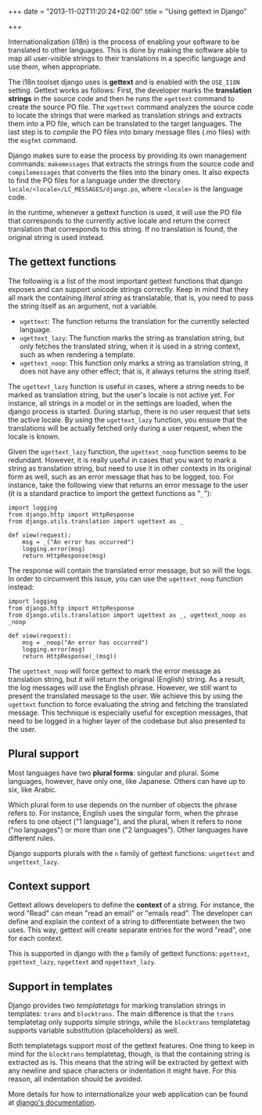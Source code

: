 +++
date = "2013-11-02T11:20:24+02:00"
title = "Using gettext in Django"

+++

Internationalization (i18n) is the process of enabling your software to be
translated to other languages. This is done by making the software able to map
all user-visible strings to their translations in a specific language and use
them, when appropriate.

The i18n toolset django uses is **gettext** and is enabled with the `USE_I18N`
setting. Gettext works as follows: First, the developer marks the **translation
strings** in the source code and then he runs the `xgettext` command to create
the source PO file. The `xgettext` command analyzes the source code to locate
the strings that were marked as translation strings and
extracts them into a PO file, which can be translated to the target languages.
The last step is to *compile* the PO files into binary message files (.mo files) with
the `msgfmt` command.

Django makes sure to ease the process by providing its own management commands:
`makemessages` that extracts the strings from the source code and
`compilemessages` that converts the files into the binary ones. It also expects to find the PO files for a language under the directory
`locale/<locale>/LC_MESSAGES/django.po`, where `<locale>` is the language code.

In the runtime, whenever a gettext function is used, it will use the PO file
that corresponds to the currently active locale and return the correct
translation that corresponds to this string. If no translation is found, the
original string is used instead.

## The gettext functions

The following is a list of the most important gettext functions that django
exposes and can support unicode strings correctly. Keep in mind that they all
mark the containing *literal string* as translatable, that is, you need to pass
the string itself as an argument, not a variable.

- `ugettext`: The function returns the   translation for the currently selected language.
- `ugettext_lazy`: The function marks the string as translation string, but only
  fetches the translated string, when it is used in a string context, such as
  when rendering a template.
- `ugettext_noop`: This function only marks a string as translation string, it
  does not have any other effect; that is, it always returns the string itself.

The `ugettext_lazy` function is useful in cases, where a string needs to be
marked as translation string, but the user's locale is not active yet. For
instance, all strings in a model or in the settings are loaded, when the django
process is started. During startup, there is no user request that sets the
active locale. By using the `ugettext_lazy` function, you ensure that the
translations will be actually fetched only during a user request, when the locale is known.

Given the `ugettext_lazy` function, the `ugettext_noop` function seems to be
redundant. However, it is really useful in cases that you want to mark a string
as translation string, but need to use it in other contexts in its original form
as well, such as an error message that has to be logged, too. For instance, take
the following view that returns an error message to the user (it is a standard practice to import the gettext functions as "`_`"):

    import logging
    from django.http import HttpResponse
    from django.utils.translation import ugettext as _

    def view(request):
        msg = _("An error has occurred")
        logging.error(msg)
        return HttpResponse(msg)

The response will contain the translated error message, but so will the logs. In
order to circumvent this issue, you can use the `ugettext_noop` function
instead:

    import logging
    from django.http import HttpResponse
    from django.utils.translation import ugettext as _, ugettext_noop as _noop

    def view(request):
        msg = _noop("An error has occurred")
        logging.error(msg)
        return HttpResponse(_(msg))

The `ugettext_noop` will force gettext to mark the error message as translation
string, but it will return the original (English) string. As a result, the log
messages will use the English phrase. However, we still want to present the
translated message to the user. We achieve this by using the `ugettext` function
to force evaluating the string and fetching the translated message. This
technique is especially useful for exception messages, that need to be logged in
a higher layer of the codebase but also presented to the user.

## Plural support

Most languages have two **plural forms**: singular and plural. Some languages,
however, have only one, like Japanese. Others can have up to six, like Arabic.

Which plural  form to use  depends on the number of objects the phrase refers to.  For instance, English  uses the
singular  form, when  the phrase  refers  to one  object ("1  language"), and  the
plural, when it refers to none ("no languages") or more than one ("2 languages"). Other languages have different rules.

Django supports plurals with the `n` family of gettext functions: `ungettext`
and `ungettext_lazy`.

## Context support

Gettext allows developers to define the **context** of a string. For instance,
the word "Read" can mean "read an email" or "emails read". The developer can
define and explain the context of a string to differentiate between the two uses. This way, gettext will create
separate entries for the word "read", one for each context.

This is supported in django with the `p` family of gettext functions:
`pgettext`, `pgettext_lazy`, `npgettext` and `npgettext_lazy`.

## Support in templates

Django provides two *templatetags* for marking translation strings in templates:
`trans` and `blocktrans`. The main difference is that the `trans` templatetag
only supports simple strings, while the `blocktrans` templatetag supports
variable substitution (placeholders) as well.

Both templatetags support most of the gettext features. One thing to keep in
mind for the `blocktrans` templatetag, though, is that the containing string is
extracted as is. This means that the string will be extracted by gettext with
any newline and space characters or indentation it might have. For this reason,
all indentation should be avoided.

More details for how to internationalize your web application can be found at
[django's documentation][1].

[1]: https://docs.djangoproject.com/en/dev/topics/i18n/translation/
